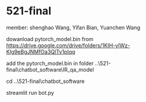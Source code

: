 # 521-final

member: shenghao Wang, Yifan Bian, Yuanchen Wang

dowanload pytorch_model.bin from https://drive.google.com/drive/folders/1KIH-ylWz-Klg9eBgJNMfOa3QlTv1pIqq

add the pytorch_model.bin in folder ..\521-final\chatbot_software\IR_qa_model

cd ..\521-final\chatbot_software

streamlit run bot.py 


